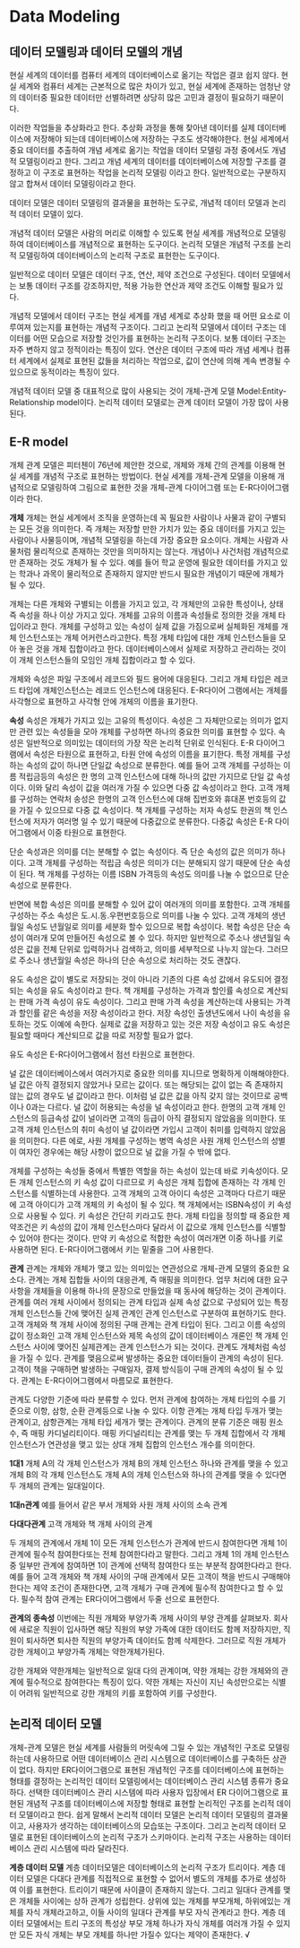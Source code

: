 # Data Modeling

## 데이터 모델링과 데이터 모델의 개념

현실 세계의 데이터를 컴퓨터 세계의 데이터베이스로 옮기는 작업은 결코 쉽지 않다. 현실 세계와 컴퓨터 세계는 근본적으로 많은 차이가 있고, 현실 세계에 존재하는 엄청난 양의 데이터중 필요한 데이터만 선별하려면 상당히 많은 고민과 결정이 필요하기 때문이다.

이러한 작업들을 추상화라고 한다. 추상화 과정을 통해 찾아낸 데이터를 실제 데이터베이스에 저장해야 되는데 데이터베이스에 저장하는 구조도 생각해야한다. 현실 세계에서 중요 데이터를 추출하여 개념 세계로 옮기는 작업을 데이터 모델링 과정 중에서도 개념적 모델링이라고 한다. 그리고 개념 세계의 데이터를 데이터베이스에 저장할 구조를 결정하고 이 구조로 표현하는 작업을 논리적 모델링 이라고 한다. 일반적으로는 구분하지 않고 합쳐서 데이터 모델링이라고 한다.

데이터 모델은 데이터 모델링의 결과물을 표현하는 도구로, 개념적 데이터 모델과 논리적 데이터 모델이 있다.

개념적 데이터 모델은 사람의 머리로 이해할 수 있도록 현실 세계를 개념적으로 모델링하여 데이터베이스를 개념적으로 표현하는 도구이다. 논리적 모델은 개념적 구조를 논리적 모델링하여 데이터베이스의 논리적 구조로 표현한는 도구이다.

일반적으로 데이터 모델은 데이터 구조, 연산, 제약 조건으로 구성된다. 데이터 모델에서는 보통 데이터 구조를 강조하지만, 적용 가능한 연산과 제약 조건도 이해할 필요가 있다.

개념적 모델에서 데이터 구조는 현실 세계를 개념 세계로 추상화 했을 때 어떤 요소로 이루여져 있는지를 표현하는 개념적 구조이다. 그리고 논리적 모델에서 데이터 구조는 데이터를 어떤 모습으로 저장할 것인가를 표현하는 논리적 구조이다. 보통 데이터 구조는 자주 변하지 않고 정적이라는 특징이 있다. 연산은 데이터 구조에 따라 개념 세계나 컴퓨터 세계에서 실제로 표현된 값들을 처리하는 작업으로, 값이 연산에 의해 계속 변경될 수 있으므로 동적이라는 특징이 있다.

개념적 데이터 모델 중 대표적으로 많이 사용되는 것이 개체-관계 모델 Model:Entity-Relationship model이다. 논리적 데이터 모델로는 관계 데이터 모델이 가장 많이 사용된다.

## E-R model

개체 관계 모델은 피터첸이 76년에 제안한 것으로, 개체와 개체 간의 관계를 이용해 현실 세계를 개념적 구조로 표현하는 방법이다. 현실 세계를 개체-관계 모델을 이용해 개념적으로 모델링하여 그림으로 표현한 것을 개체-관계 다이어그램 또는 E-R다이어그램이라 한다.

**개체**
개체는 현실 세계에서 조직을 운영하는데 꼭 필요한 사람이나 사물과 같이 구별되는 모든 것을 의미한다. 즉 개체는 저장할 만한 가치가 있는 중요 데이터를 가지고 있는 사람이나 사물등이며, 개념적 모델링을 하는데 가장 중요한 요소이다. 개체는 사람과 사물처럼 물리적으로 존재하는 것만을 의미하지는 않는다. 개념이나 사건처럼 개념적으로만 존재하는 것도 개체가 될 수 있다. 예를 들어 학교 운영에 필요한 데이터를 가지고 있는 학과나 과목이 물리적으로 존재하지 않지만 반드시 필요한 개념이기 때문에 개체가 될 수 있다.

개체는 다른 개체와 구별되는 이름을 가지고 있고, 각 개체만의 고유한 특성이나, 상태 즉 속성을 하나 이상 가지고 있다. 개체를 고유의 이름과 속성들로 정의한 것을 개체 타입이라고 한다.
개체를 구성하고 있는 속성이 실제 값을 가짐으로써 실체화된 개체를 개체 인스턴스또는 개체 어커런스라고한다. 특정 개체 타입에 대한 개체 인스턴스들을 모아 놓은 것을 개체 집합이라고 한다. 데이터베이스에서 실제로 저장하고 관리하는 것이 이 개체 인스턴스들의 모임인 개체 집합이라고 할 수 있다.

개체와 속성은 파일 구조에서 레코드와 필드 용어에 대응된다. 그리고 개체 타입은 레코드 타입에 개체인스턴스는 레코드 인스턴스에 대응된다. E-R다이어 그램에서는 개체를 사각형으로 표현하고 사각형 안에 개체의 이름을 표기한다.

**속성**
속성은 개체가 가지고 있는 고유의 특성이다. 속성은 그 자체만으로는 의미가 없지만 관련 있는 속성들을 모아 개체를 구성하면 하나의 중요한 의미를 표현할 수 있다. 속성은 일반적으로 의미있는 데이터의 가장 작은 논리적 단위로 인식된다.
E-R 다이어그램에서 속성은 타원으로 표현하고, 타원 안에 속성의 이름을 표기한다.
특정 개체를 구성하는 속성의 값이 하나면 단일값 속성으로 분류한다. 예를 들어 고객 개체를 구성하는 이름 적립금등의 속성은 한 명의 고객 인스턴스에 대해 하나의 값만 가지므로 단일 값 속성이다.
이와 달리 속성이 값을 여러개 가질 수 있으면 다중 값 속성이라고 한다. 고객 개체를 구성하는 연락처 송성은 한명의 고객 인스턴스에 대해 집번호와 휴대폰 번호등의 값을 가질 수 있으므로 다중 값 속성이다. 책 개체를 구성하는 저자 속성도 한권의 책 인스턴스에 저자가 여러명 일 수 있기 때문에 다중값으로 분류한다.
다중값 속성은 E-R 다이어그램에서 이중 타원으로 표현한다.

단순 속성과은 의미를 더는 분해할 수 없는 속성이다. 즉 단순 속성의 값은 의미가 하나이다. 고객 개체를 구성하는 적립금 속성은 의미가 더는 분해되지 않기 때문에 단순 속성이 된다. 책 개체를 구성하는 이름 ISBN 가격등의 속성도 의미를 나눌 수 없으므로 단순 속성으로 분류한다.

반면에 복합 속성은 의미를 분해할 수 있어 값이 여러개의 의미를 포함한다. 고객 개체를 구성하는 주소 속성은 도.시.동.우편번호등으로 의미를 나눌 수 있다. 고객 개체의 생년월일 속성도 년월일로 의미를 세분화 할수 있으므로 복합 속성이다. 복합 속성은 단순 속성이 여러개 모여 만들어진 속성으로 볼 수 있다. 하지만 일반적으로 주소나 생년월일 속성은 값을 전체 단위로 입력하거나 검색하고, 의미를 세부적으로 나누지 않는다. 그러므로 주소나 생년월일 속성은 하나의 단순 속성으로 처리하는 것도 괜찮다.

유도 속성은 값이 별도로 저장되는 것이 아니라 기존의 다른 속성 값에서 유도되어 결정되는 속성을 유도 속성이라고 한다. 책 개체를 구성하는 가격과 할인률 속성으로 계산되는 판매 가격 속성이 유도 속성이다. 그리고 판매 가격 속성을 계산하는데 사용되는 가격과 할인률 같은 속성을 저장 속성이라고 한다. 저장 속성인 출생년도에서 나이 속성을 유토하는 것도 이예에 속한다. 실제로 값을 저장하고 있는 것은 저장 속성이고 유도 속성은 필요할 때마다 계산되므로 값을 따로 저장할 필요가 없다.

유도 속성은 E-R다이어그램에서 점선 타원으로 표현한다.

널 값은 데이터베이스에서 여러가지로 중요한 의미를 지니므로 명확하게 이해해야한다. 널 값은 아직 결정되지 않았거나 모르는 값이다. 또는 해당되는 값이 없는 즉 존재하지 않는 값의 경우도 널 값이라고 한다. 이처럼 널 값은 값을 아직 갖지 않는 것이므로 공백이나 0과는 다르다.
널 값이 허용되는 속성을 널 속성이라고 한다. 한명의 고객 개체 인스턴스의 등급속성 값이 널이라면 고객의 등급이 아직 결정되지 않았음을 의미한다. 또 고객 개체 인스턴스의 취미 속성이 널 값이라면 가입시 고객이 취미를 입력하지 않았음을 의미한다. 다른 에로, 사원 개체를 구성하는 병역 속성은 사원 개체 인스턴스의 성별이 여자인 경우에는 해당 사항이 없으므로 널 값을 가질 수 밖에 없다.

개체를 구성하는 속성들 중에서 특별한 역할을 하는 속성이 있는데 바로 키속성이다. 모든 개체 인스턴스의 키 속성 값이 다르므로 키 속성은 개체 집합에 존재하는 각 개체 인스턴스를 식별하는데 사용한다. 고객 개체의 고객 아이디 속성은 고객마다 다르기 때문에 고객 아이디가 고객 개체의 키 속성이 될 수 있다. 책 개체에서는 ISBN속성이 키 속성으로 사용될 수 있다. 키 속성은 간단히 키라고도 한다. 개체 타입을 정의할 때 중요한 제약조건은 키 속성의 값이 개체 인스턴스마다 달라서 이 값으로 개체 인스턴스를 식별할 수 있어야 한다는 것이다. 만약 키 속성으로 적합한 속성이 여러개면 이중 하나를 키로 사용하면 된다.
E-R다이어그램에서 키는 밑줄을 그어 사용한다.

**관계**
관계는 개체와 개체가 맺고 있는 의미있는 연관성으로 개체-관계 모델의 중요한 요소다. 관계는 개체 집합들 사이의 대응관계, 즉 매핑을 의미한다. 업무 처리에 대한 요구 사항을 개체들을 이용해 하나의 문장으로 만들었을 때 동사에 해당하는 것이 관계이다. 관계를 여러 개체 사이에서 정의되는 관계 타입과 실제 속성 값으로 구성되어 있는 특정 개체 인스턴스들 간에 맺어진 실제 관계인 관계 인스턴스로 구분하여 표현하기도 한다.고객 개체와 책 개체 사이에 정의된 구매 관계는 관계 타입이 된다. 그리고 이름 속성의 값이 정소화인 고객 개체 인스턴스와 제목 속성의 값이 데이터베이스 개론인 책 개체 인스턴스 사이에 맺어진 실제관계는 관계 인스턴스가 되는 것이다. 관계도 개체처럼 속성을 가질 수 있다. 관계를 맺음으로써 발생하는 중요한 데이터들이 관계의 속성이 된다. 고객이 책을 구매하면 발생하는 구매일자, 결제 방식등이 구매 관계의 속성이 될 수 있다.
관계는 E-R다이어그램에서 마름모로 표현한다.

관계도 다양한 기준에 따라 분류할 수 있다. 먼저 관계에 참여하는 개체 타입의 수를 기준으로 이항, 삼항, 순환 관계등으로 나눌 수 있다. 이항 관계는 개체 타입 두개가 맺는 관계이고, 삼항관계는 개체 타입 세개가 맺는 관계이다.
관계의 분류 기준은 매핑 원소수, 즉 매핑 카디널리티이다. 매핑 카디널리티는 관계를 맺는 두 개체 집합에서 각 개체 인스턴스가 연관성을 맺고 있는 상대 개체 집합의 인스턴스 개수를 의미한다.

**1대1**
개체 A의 각 개체 인스턴스가 개체 B의 개체 인스턴스 하나와 관계를 맺을 수 있고 개체 B의 각 개체 인스턴스도 개체 A의 개체 인스턴스와 하나의 관계를 맺을 수 있다면 두 개체의 관계는 일대일이다.

**1대n관계**
예를 들어서 같은 부서 개체와 사원 개체 사이의 소속 관계

**다대다관계**
고객 개체와 책 개체 사이의 관계

두 개체의 관계에서 개체 1이 모든 개체 인스턴스가 관계에 반드시 참여한다면 개체 1이 관계에 필수적 참여한다또는 전체 참여한다라고 말한다. 그리고 개체 1의 개체 인스턴스 중 일부만 관계에 참여하면 1이 관계에 선택적 참여한다 또는 부분적 참여한다라고 한다. 예를 들어 고객 개체와 책 개체 사이의 구매 관계에서 모든 고객이 책을 반드시 구매해야 한다는 제약 조건이 존재한다면, 고객 개체가 구매 관계에 필수적 참여한다고 할 수 있다. 필수적 참여 관계는 ER다이어그램에서 두줄 선으로 표현한다.

**관계의 종속성**
이번에는 직원 개체와 부양가족 개체 사이의 부양 관계를 살펴보자.
회사에 새로운 직원이 입사하면 해당 직원의 부양 가족에 대한 데이터도 함께 저장하지만, 직원이 퇴사하면 퇴사한 직원의 부양가족 데이터도 함께 삭제한다. 그러므로 직원 개체가 강한 개체이고 부양가족 개체는 약한개체가된다.

강한 개체와 약한개체는 일반적으로 일대 다의 관계이며, 약한 개체는 강한 개체와의 관계에 필수적으로 참여한다는 특징이 있다. 약한 개체는 자신이 지닌 속성만으로는 식별이 어려워 일반적으로 강한 개체의 키를 포함하여 키를 구성한다.

## 논리적 데이터 모델

개체-관계 모델은 현실 세계를 사람들의 머릿속에 그릴 수 있는 개념적인 구조로 모델링하는데 사용하므로 어떤 데이터베이스 관리 시스템으로 데이터베이스를 구축하든 상관이 없다. 하지만 ER다이어그램으로 표현된 개념적인 구조를 데이터베이스에 표현하는 형태를 결정하는 논리적인 데이터 모델링에서는 데이터베이스 관리 시스템 종류가 중요하다. 선택한 데이터베이스 관리 시스템에 따라 사용자 입장에서 ER 다이어그램으로 표현된 개념적 구조를 데이터베이스에 저장할 형태로 표현할 논리적인 구조를 논리적 데이터 모델이라고 한다. 쉽게 말해서 논리적 데이터 모델은 논리적 데이터 모델링의 결과물이고, 사용자가 생각하는 데이터베이스의 모습또는 구조이다. 그리고 논리적 데이터 모델로 표현된 데이터베이스의 논리적 구조가 스키마이다. 논리적 구조는 사용하는 데이터베이스 관리 시스템에 따라 달라진다.

**계층 데이터 모델**
계층 데이터모델은 데이터베이스의 논리적 구조가 트리이다. 계층 데이터 모델은 다대다 관계를 직접적으로 표현할 수 없어서 별도의 개체를 추가로 생성하여 이를 표현한다. 트리이기 때문에 사이클이 존재하지 않는다. 그리고 일대다 관계를 맺은 개체들 사이에는 상하 관계가 성립한다. 상위에 있는 개체를 부모개체, 하위에있는 개체를 자식 개체라고하고, 이들 사이의 일대다 관계를 부모 자식 관계라고 한다. 계층 데이터 모델에서는 트리 구조의 특성상 부모 개체 하나가 자식 개체를 여러개 가질 수 있지만 모든 자식 개체는 부모 개체를 하나만 가질수 있다는 제약이 존재한다.
√
